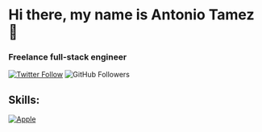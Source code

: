 # Hi there, my name is Antonio Tamez 👋
### Freelance full-stack engineer

[![Twitter Follow](https://img.shields.io/twitter/follow/tameznl?style=social)](https://twitter.com/tameznl)
![GitHub Followers](https://img.shields.io/github/followers/antoniotamez?style=social)



## Skills:
[![Apple](https://img.shields.io/badge/iOS-999999?style=for-the-badge&logo=apple&logoColor=white&labelColor=101010)]()

<!--
**AntonioTamez/AntonioTamez** is a ✨ _special_ ✨ repository because its `README.md` (this file) appears on your GitHub profile.

Here are some ideas to get you started:

- 🔭 I’m currently working on ...
- 🌱 I’m currently learning ...
- 👯 I’m looking to collaborate on ...
- 🤔 I’m looking for help with ...
- 💬 Ask me about ...
- 📫 How to reach me: ...
- 😄 Pronouns: ...
- ⚡ Fun fact: ...
-->

